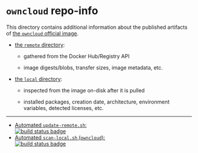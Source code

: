 # `owncloud` repo-info

This directory contains additional information about the published artifacts of [the `owncloud` official image](https://hub.docker.com/_/owncloud/).

-	[the `remote` directory](remote/):

	-	gathered from the Docker Hub/Registry API

	-	image digests/blobs, transfer sizes, image metadata, etc.

-	[the `local` directory](local/):

	-	inspected from the image on-disk after it is pulled

	-	installed packages, creation date, architecture, environment variables, detected licenses, etc.

---

-	[Automated `update-remote.sh`:  
	![build status badge](https://doi-janky.infosiftr.net/job/repo-info/job/remote/badge/icon)](https://doi-janky.infosiftr.net/job/repo-info/job/remote/)
-	[Automated `scan-local.sh` (`owncloud`):  
	![build status badge](https://doi-janky.infosiftr.net/job/repo-info/job/local/job/owncloud/badge/icon)](https://doi-janky.infosiftr.net/job/repo-info/job/local/job/owncloud)
